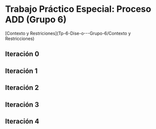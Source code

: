 # Trabajo Práctico Especial: Proceso ADD (Grupo 6)
[Contexto y Restriciones](Tp-6-Dise-o---Grupo-6/Contexto y Restricciones)

## Iteración 0

## Iteración 1

## Iteración 2

## Iteración 3

## Iteración 4
